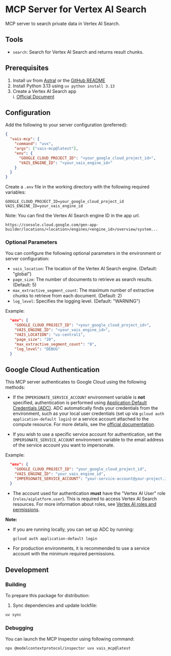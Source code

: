 # MCP Server for Vertex AI Search

MCP server to search private data in Vertex AI Search.

## Tools

- `search`: Search for Vertex AI Search and returns result chunks.

## Prerequisites

1. Install uv from [Astral](https://docs.astral.sh/uv/getting-started/installation/) or the [GitHub README](https://github.com/astral-sh/uv#installation)
2. Install Python 3.13 using `uv python install 3.13`
3. Create a Vertex AI Search app  
   i. [Official Document](https://cloud.google.com/generative-ai-app-builder/docs/create-engine-es)

## Configuration

Add the following to your server configuration (preferred):

```json
{
  "vais-mcp": {
    "command": "uvx",
    "args": ["vais-mcp@latest"],
    "env": {
      "GOOGLE_CLOUD_PROJECT_ID": "<your_google_cloud_project_id>",
      "VAIS_ENGINE_ID": "<your_vais_engine_id>"
    }
  }
}
```

Create a `.env` file in the working directory with the following required variables:

```
GOOGLE_CLOUD_PROJECT_ID=your_google_cloud_project_id
VAIS_ENGINE_ID=your_vais_engine_id
```

Note: You can find the Vertex AI Search engine ID in the app url.

```
https://console.cloud.google.com/gen-app-builder/locations/<location>/engines/<engine_id>/overview/system...
```

### Optional Parameters

You can configure the following optional parameters in the environment or server configuration:

- `vais_location`: The location of the Vertex AI Search engine. (Default: "global")
- `page_size`: The number of documents to retrieve as search results. (Default: 5)
- `max_extractive_segment_count`: The maximum number of extractive chunks to retrieve from each document. (Default: 2)
- `log_level`: Specifies the logging level. (Default: "WARNING")

Example:

```json
  "env": {
    "GOOGLE_CLOUD_PROJECT_ID": "<your_google_cloud_project_id>",
    "VAIS_ENGINE_ID": "<your_vais_engine_id>",
    "VAIS_LOCATION": "us-central1",
    "page_size": "20",
    "max_extractive_segment_count": "8",
    "log_level": "DEBUG"
  }
```

## Google Cloud Authentication

This MCP server authenticates to Google Cloud using the following methods:

- If the `IMPERSONATE_SERVICE_ACCOUNT` environment variable is **not** specified, authentication is performed using [Application Default Credentials (ADC)](https://cloud.google.com/docs/authentication/provide-credentials-adc).
  ADC automatically finds your credentials from the environment, such as your local user credentials (set up via `gcloud auth application-default login`) or a service account attached to the compute resource. For more details, see the [official documentation](https://cloud.google.com/docs/authentication).

- If you wish to use a specific service account for authentication, set the `IMPERSONATE_SERVICE_ACCOUNT` environment variable to the email address of the service account you want to impersonate.

Example:

```json
  "env": {
    "GOOGLE_CLOUD_PROJECT_ID": "your_google_cloud_project_id",
    "VAIS_ENGINE_ID": "your_vais_engine_id",
    "IMPERSONATE_SERVICE_ACCOUNT": "your-service-account@your-project.iam.gserviceaccount.com"
  }
```

- The account used for authentication **must** have the "Vertex AI User" role (`roles/aiplatform.user`).
  This is required to access Vertex AI Search resources. For more information about roles, see [Vertex AI roles and permissions](https://cloud.google.com/vertex-ai/docs/general/access-control).

**Note:**

- If you are running locally, you can set up ADC by running:
  ```bash
  gcloud auth application-default login
  ```
- For production environments, it is recommended to use a service account with the minimum required permissions.

## Development

### Building

To prepare this package for distribution:

1. Sync dependencies and update lockfile:

```bash
uv sync
```

### Debugging

You can launch the MCP Inspector using following command:

```bash
npx @modelcontextprotocol/inspector uvx vais_mcp@latest
```
